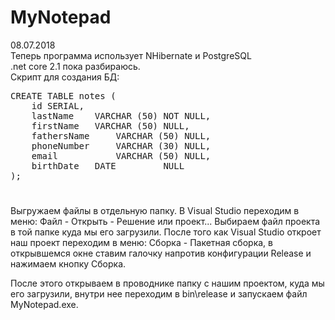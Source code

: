 # MyNotepad

08.07.2018 <br>
Теперь программа использует NHibernate и PostgreSQL<br>
.net core 2.1 пока разбираюсь.<br>
Скрипт для создания БД:
<pre>
CREATE TABLE notes (
	id SERIAL,
	lastName  	VARCHAR (50) NOT NULL,
	firstName  	VARCHAR (50) NULL,
	fathersName 	VARCHAR (50) NULL,
	phoneNumber 	VARCHAR (30) NULL,
	email       	VARCHAR (50) NULL,
	birthDate  	DATE         NULL
);
</pre>	
#
Выгружаем файлы в отдельную папку. В Visual Studio переходим в меню: Файл - Открыть - Решение или проект... Выбираем файл проекта в той папке куда мы его загрузили. После того как Visual Studio откроет наш проект переходим в меню: Сборка - Пакетная сборка, в открывшемся окне ставим галочку напротив конфигурации Release и нажимаем кнопку Сборка.

После этого открываем в проводнике папку с нашим проектом, куда мы его загрузили, внутри нее переходим в bin\release и запускаем файл MyNotepad.exe.
